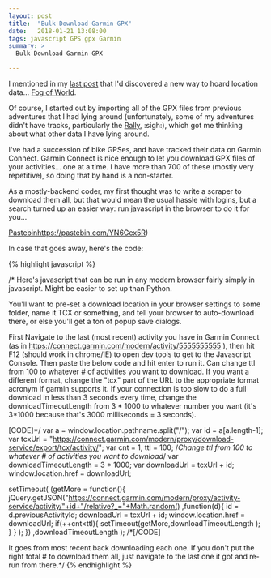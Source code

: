 ```yaml
---
layout: post
title:  "Bulk Download Garmin GPX"
date:   2018-01-21 13:08:00
tags: javascript GPS gpx Garmin
summary: >
  Bulk Download Garmin GPX

---
```


I mentioned in my [last post]({{page.previous.url}}) that I'd discovered a new way
to hoard location data... [Fog of World](https://fogofworld.com).

Of course, I started out by importing all of the GPX files from previous adventures
that I had lying around (unfortunately, some of my adventures didn't have tracks,
particularly the [Rally](http://wander.ingstar.com/adventures/rally.html), :sigh:),
which got me thinking about what other data I have lying around.

I've had a succession of bike GPSes, and have tracked their data on Garmin Connect.
Garmin Connect is nice enough to let you download GPX files of your activities...
one at a time. I have more than 700 of these (mostly very repetitive), so doing
that by hand is a non-starter.

As a mostly-backend coder, my first thought was to write a scraper to download them
all, but that would mean the usual hassle with logins, but a search turned up an
easier way: run javascript in the browser to do it for you...

[Pastebin]()https://pastebin.com/YN6Gex5R)

In case that goes away, here's the code:

{% highlight javascript %}

/*
Here's javascript that can be run in any modern browser fairly simply in javascript. Might be easier to set up than Python.

You'll want to pre-set a download location in your browser settings to some folder, name it TCX or something, and tell your browser to auto-download there, or else you'll get a ton of popup save dialogs.

First Navigate to the last (most recent) activity you have in Garmin Connect (as in https://connect.garmin.com/modern/activity/5555555555 ), then hit F12 (should work in chrome/IE) to open dev tools to get to the Javascript Console. Then paste the below code and hit enter to run it. Can change ttl from 100 to whatever # of activities you want to download.
If you want a different format, change the "tcx" part of the URL to the appropriate format acronym if garmin supports it.
If your connection is too slow to do a full download in less than 3 seconds every time, change the downloadTimeoutLength from 3 * 1000 to whatever number you want (it's 3*1000 because that's 3000 milliseconds = 3 seconds).

[CODE]*/
var a = window.location.pathname.split("/");
var id = a[a.length-1];
var tcxUrl = "https://connect.garmin.com/modern/proxy/download-service/export/tcx/activity/";
var cnt = 1, ttl = 100; /*Change ttl from 100 to whatever # of activities you want to download*/
var downloadTimeoutLength = 3 * 1000;
var downloadUrl = tcxUrl + id;
window.location.href = downloadUrl;

setTimeout(
   (getMore = function(){
	jQuery.getJSON("https://connect.garmin.com/modern/proxy/activity-service/activity/"+id+"/relative?_="+Math.random()
		,function(d){
			id = d.previousActivityId;
			downloadUrl = tcxUrl + id;
			window.location.href = downloadUrl;
			if(++cnt<ttl){
				setTimeout(getMore,downloadTimeoutLength );
			}
		}
	);
   })
   ,downloadTimeoutLength 
);
/*[/CODE]

It goes from most recent back downloading each one. If you don't put the right total # to download them all, just navigate to the last one it got and re-run from there.*/
{% endhighlight %}
